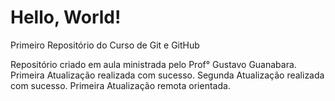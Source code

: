 # Hello, World!
 Primeiro Repositório do Curso de Git e GitHub

 Repositório criado em aula ministrada pelo Prof° Gustavo Guanabara.
 Primeira Atualização realizada com sucesso.
 Segunda Atualização realizada com sucesso. 
 Primeira Atualização remota orientada.
